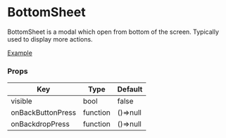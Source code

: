 # BottomSheet

BottomSheet is a modal which open from bottom of the screen. Typically used to display more actions.

[Example](https://github.com/ThakurBallary/react-native-btr-demo/tree/main/src/Components)

### Props
Key | Type | Default
----|----|----
visible | bool | false 
onBackButtonPress | function | ()=>null
onBackdropPress | function | ()=>null
